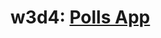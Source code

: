 # w3d4: [Polls App][description]

[description]: https://github.com/appacademy/sql-curriculum/blob/master/projects/w3d4-polls.md
